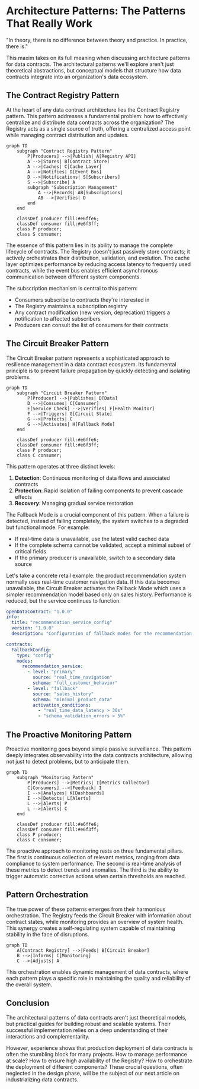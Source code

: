 # Architecture Patterns: The Patterns That Really Work

"In theory, there is no difference between theory and practice. In practice, there is."

This maxim takes on its full meaning when discussing architecture patterns for data contracts. The architectural patterns we'll explore aren't just theoretical abstractions, but conceptual models that structure how data contracts integrate into an organization's data ecosystem.

## The Contract Registry Pattern

At the heart of any data contract architecture lies the Contract Registry pattern. This pattern addresses a fundamental problem: how to effectively centralize and distribute data contracts across the organization? The Registry acts as a single source of truth, offering a centralized access point while managing contract distribution and updates.

```mermaid
graph TD
    subgraph "Contract Registry Pattern"
        P[Producers] -->|Publish| A[Registry API]
        A -->|Stores| B[Contract Store]
        A -->|Caches| C[Cache Layer]
        A -->|Notifies| D[Event Bus]
        D -->|Notifications| S[Subscribers]
        S -->|Subscribe| A
        subgraph "Subscription Management"
            A -->|Records| AB[Subscriptions]
            AB -->|Verifies| D
        end
    end

    classDef producer fill:#e6ffe6;
    classDef consumer fill:#e6f3ff;
    class P producer;
    class S consumer;
```

The essence of this pattern lies in its ability to manage the complete lifecycle of contracts. The Registry doesn't just passively store contracts; it actively orchestrates their distribution, validation, and evolution. The cache layer optimizes performance by reducing access latency to frequently used contracts, while the event bus enables efficient asynchronous communication between different system components.

The subscription mechanism is central to this pattern:
- Consumers subscribe to contracts they're interested in
- The Registry maintains a subscription registry
- Any contract modification (new version, deprecation) triggers a notification to affected subscribers
- Producers can consult the list of consumers for their contracts

## The Circuit Breaker Pattern

The Circuit Breaker pattern represents a sophisticated approach to resilience management in a data contract ecosystem. Its fundamental principle is to prevent failure propagation by quickly detecting and isolating problems.

```mermaid
graph TD
    subgraph "Circuit Breaker Pattern"
        P[Producer] -->|Publishes| D[Data]
        D -->|Consumes| C[Consumer]
        E[Service Check] -->|Verifies| F[Health Monitor]
        F -->|Triggers| G[Circuit State]
        G -->|Protects| C
        G -->|Activates| H[Fallback Mode]
    end

    classDef producer fill:#e6ffe6;
    classDef consumer fill:#e6f3ff;
    class P producer;
    class C consumer;
```

This pattern operates at three distinct levels:

1. **Detection**: Continuous monitoring of data flows and associated contracts
2. **Protection**: Rapid isolation of failing components to prevent cascade effects
3. **Recovery**: Managing gradual service restoration

The Fallback Mode is a crucial component of this pattern. When a failure is detected, instead of failing completely, the system switches to a degraded but functional mode. For example:

- If real-time data is unavailable, use the latest valid cached data
- If the complete schema cannot be validated, accept a minimal subset of critical fields
- If the primary producer is unavailable, switch to a secondary data source

Let's take a concrete retail example: the product recommendation system normally uses real-time customer navigation data. If this data becomes unavailable, the Circuit Breaker activates the Fallback Mode which uses a simpler recommendation model based only on sales history. Performance is reduced, but the service continues to function.

```yaml
openDataContract: "1.0.0"
info:
  title: "recommendation_service_config"
  version: "1.0.0"
  description: "Configuration of fallback modes for the recommendation service"

contracts:
  FallbackConfig:
    type: "config"
    modes:
      recommendation_service:
        - level: "primary"
          source: "real_time_navigation"
          schema: "full_customer_behavior"
        - level: "fallback"
          source: "sales_history"
          schema: "minimal_product_data"
          activation_conditions:
            - "real_time_data_latency > 30s"
            - "schema_validation_errors > 5%"
```

## The Proactive Monitoring Pattern

Proactive monitoring goes beyond simple passive surveillance. This pattern deeply integrates observability into the data contracts architecture, allowing not just to detect problems, but to anticipate them.

```mermaid
graph TD
    subgraph "Monitoring Pattern"
        P[Producers] -->|Metrics| I[Metrics Collector]
        C[Consumers] -->|Feedback| I
        I -->|Analyzes| K[Dashboards]
        I -->|Detects| L[Alerts]
        L -->|Alerts| P
        L -->|Alerts| C
    end

    classDef producer fill:#e6ffe6;
    classDef consumer fill:#e6f3ff;
    class P producer;
    class C consumer;
```

The proactive approach to monitoring rests on three fundamental pillars. The first is continuous collection of relevant metrics, ranging from data compliance to system performance. The second is real-time analysis of these metrics to detect trends and anomalies. The third is the ability to trigger automatic corrective actions when certain thresholds are reached.

## Pattern Orchestration

The true power of these patterns emerges from their harmonious orchestration. The Registry feeds the Circuit Breaker with information about contract states, while monitoring provides an overview of system health. This synergy creates a self-regulating system capable of maintaining stability in the face of disruptions.

```mermaid
graph TD
    A[Contract Registry] -->|Feeds| B[Circuit Breaker]
    B -->|Informs| C[Monitoring]
    C -->|Adjusts| A
```

This orchestration enables dynamic management of data contracts, where each pattern plays a specific role in maintaining the quality and reliability of the overall system.

## Conclusion

The architectural patterns of data contracts aren't just theoretical models, but practical guides for building robust and scalable systems. Their successful implementation relies on a deep understanding of their interactions and complementarity.

However, experience shows that production deployment of data contracts is often the stumbling block for many projects. How to manage performance at scale? How to ensure high availability of the Registry? How to orchestrate the deployment of different components? These crucial questions, often neglected in the design phase, will be the subject of our next article on industrializing data contracts.